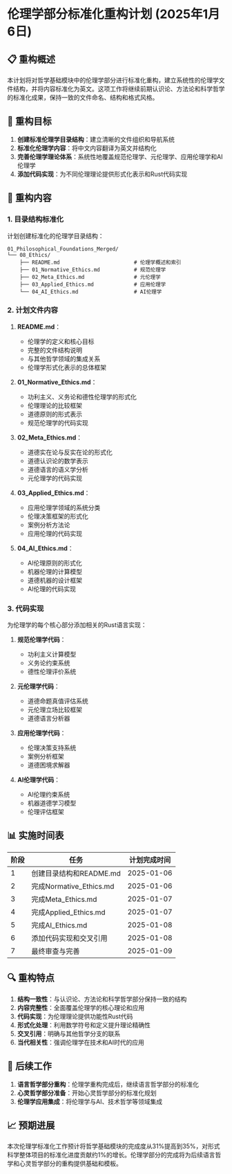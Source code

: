 # 伦理学部分标准化重构计划 (2025年1月6日)

## 📋 重构概述

本计划将对哲学基础模块中的伦理学部分进行标准化重构，建立系统性的伦理学文件结构，并将内容标准化为英文。这项工作将继续前期认识论、方法论和科学哲学的标准化成果，保持一致的文件命名、结构和格式风格。

## 🎯 重构目标

1. **创建标准伦理学目录结构**：建立清晰的文件组织和导航系统
2. **标准化伦理学内容**：将中文内容翻译为英文并结构化
3. **完善伦理学理论体系**：系统性地覆盖规范伦理学、元伦理学、应用伦理学和AI伦理学
4. **添加代码实现**：为不同伦理理论提供形式化表示和Rust代码实现

## 🔄 重构内容

### 1. 目录结构标准化

计划创建标准化的伦理学目录结构：

```
01_Philosophical_Foundations_Merged/
└── 08_Ethics/
    ├── README.md                        # 伦理学概述和索引
    ├── 01_Normative_Ethics.md           # 规范伦理学
    ├── 02_Meta_Ethics.md                # 元伦理学
    ├── 03_Applied_Ethics.md             # 应用伦理学
    └── 04_AI_Ethics.md                  # AI伦理学
```

### 2. 计划文件内容

1. **README.md**：
   - 伦理学的定义和核心目标
   - 完整的文件结构说明
   - 与其他哲学领域的集成关系
   - 伦理学形式化表示的总体框架

2. **01_Normative_Ethics.md**：
   - 功利主义、义务论和德性伦理学的形式化
   - 伦理理论的比较框架
   - 道德原则的形式表示
   - 规范伦理学的代码实现

3. **02_Meta_Ethics.md**：
   - 道德实在论与反实在论的形式化
   - 道德认识论的数学表示
   - 道德语言的语义学分析
   - 元伦理学的代码实现

4. **03_Applied_Ethics.md**：
   - 应用伦理学领域的系统分类
   - 伦理决策框架的形式化
   - 案例分析方法论
   - 应用伦理的代码实现

5. **04_AI_Ethics.md**：
   - AI伦理原则的形式化
   - 机器伦理的计算模型
   - 道德机器的设计框架
   - AI伦理的代码实现

### 3. 代码实现

为伦理学的每个核心部分添加相关的Rust语言实现：

1. **规范伦理学代码**：
   - 功利主义计算模型
   - 义务论约束系统
   - 德性伦理评价系统

2. **元伦理学代码**：
   - 道德命题真值评估系统
   - 元伦理立场比较框架
   - 道德语言分析器

3. **应用伦理学代码**：
   - 伦理决策支持系统
   - 案例分析框架
   - 道德困境求解器

4. **AI伦理学代码**：
   - AI伦理约束系统
   - 机器道德学习模型
   - 伦理评估框架

## 📊 实施时间表

| 阶段 | 任务 | 计划完成时间 |
|------|------|-------------|
| 1 | 创建目录结构和README.md | 2025-01-06 |
| 2 | 完成Normative_Ethics.md | 2025-01-06 |
| 3 | 完成Meta_Ethics.md | 2025-01-07 |
| 4 | 完成Applied_Ethics.md | 2025-01-07 |
| 5 | 完成AI_Ethics.md | 2025-01-08 |
| 6 | 添加代码实现和交叉引用 | 2025-01-08 |
| 7 | 最终审查与完善 | 2025-01-09 |

## 🔍 重构特点

1. **结构一致性**：与认识论、方法论和科学哲学部分保持一致的结构
2. **内容完整性**：全面覆盖伦理学的核心理论和应用
3. **代码实现**：为伦理理论提供功能性Rust代码
4. **形式化处理**：利用数学符号和定义提升理论精确性
5. **交叉引用**：明确与其他哲学分支的联系
6. **当代相关性**：强调伦理学在技术和AI时代的应用

## 📝 后续工作

1. **语言哲学部分重构**：伦理学重构完成后，继续语言哲学部分的标准化
2. **心灵哲学部分准备**：开始心灵哲学部分的标准化规划
3. **伦理学应用集成**：将伦理学与AI、技术哲学等领域集成

## 📈 预期进展

本次伦理学标准化工作预计将哲学基础模块的完成度从31%提高到35%，对形式科学整体项目的标准化进度贡献约1%的增长。伦理学部分的完成将为后续语言哲学和心灵哲学部分的重构提供基础和模板。 